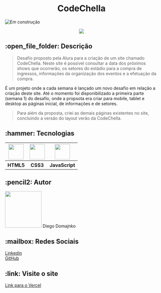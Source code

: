 <h1 align="center">CodeChella</h1>

![Em construção](https://img.shields.io/badge/STATUS-Em%20constru%C3%A7%C3%A3o-orange)

<div align="center">
  <img src="https://user-images.githubusercontent.com/120414128/221891058-b5186703-895c-4783-8d33-0e806d6af944.png">
</div>

<h2>:open_file_folder: Descrição</h2>

> Desafio proposto pela Alura para a criação de um site chamado CodeChella. Neste site é possível consultar a data dos próximos shows que ocorrerão, os setores do estádio para a compra de ingressos, informações da organização dos eventos e a efetuação da compra.

É um projeto onde a cada semana é lançado um novo desafio em relação a criação deste site. Até o momento foi disponibilizado a primeira parte (semana 1) do desafio, onde a propsota era criar para mobile, tablet e desktop as páginas inicial, de informações e de setores. 

> Para além da proposta, criei as demais páginas existentes no site, concluindo a versão do layout verão da CodeChella.

<h2>:hammer: Tecnologias</h2>

<table>
  <tr>
    <th>
      <a href="https://developer.mozilla.org/pt-BR/docs/Web/HTML"><img src="https://cdn.jsdelivr.net/gh/devicons/devicon/icons/html5/html5-original-wordmark.svg" width="50px" height="50px"/></a>
    </th>
    <th>
      <a href="https://developer.mozilla.org/pt-BR/docs/Web/CSS"><img src="https://cdn.jsdelivr.net/gh/devicons/devicon/icons/css3/css3-original-wordmark.svg" width="50px" height="50px"/></a>
    </th>
    <th>
      <a href="https://developer.mozilla.org/pt-BR/docs/Web/JavaScript"><img src="https://cdn.jsdelivr.net/gh/devicons/devicon/icons/javascript/javascript-original.svg" width="50px" height="50px"/></a>
    </th>
  </tr>
  <tr>
    <th>HTML5</th>
    <th>CSS3</th>
    <th>JavaScript</th>
  </tr>
</table>

<h2>:pencil2: Autor</h2>
<img src="https://avatars.githubusercontent.com/u/120414128?v=4" width=120px>
Diego Domajnko
  
<h2>:mailbox: Redes Sociais</h2>
<p><a href="https://www.linkedin.com/in/diego-domajnko/">Linkedin</a>
<br>
<a href="https://github.com/diego-domajnko">GitHub</a></p>

<h2>:link: Visite o site</h2>
<a href="https://code-chella-xi.vercel.app/index.html">Link para o Vercel</a>
